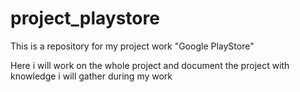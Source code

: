 # project_playstore
This is a repository for my project work "Google PlayStore"

Here i will work on the whole project and document the project with knowledge i will gather during my work